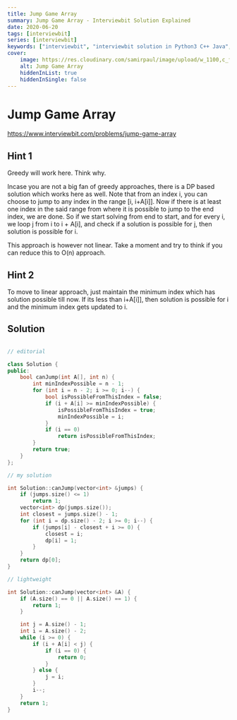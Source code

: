 ```yaml
---
title: Jump Game Array
summary: Jump Game Array - Interviewbit Solution Explained
date: 2020-06-20
tags: [interviewbit]
series: [interviewbit]
keywords: ["interviewbit", "interviewbit solution in Python3 C++ Java", "Jump Game Array Solution Explained"]
cover:
    image: https://res.cloudinary.com/samirpaul/image/upload/w_1100,c_fit,co_rgb:FFFFFF,l_text:Arial_75_bold:Jump Game Array - Solution Explained/problem-solving.webp
    alt: Jump Game Array
    hiddenInList: true
    hiddenInSingle: false
---
```


# Jump Game Array

https://www.interviewbit.com/problems/jump-game-array



## Hint 1

Greedy will work here. Think why.

Incase you are not a big fan of greedy approaches, there is a DP based solution which works here as well. 
Note that from an index i, you can choose to jump to any index in the range [i, i+A[i]]. Now if there is at least one index in the said range from where it is possible to jump to the end index, we are done. So if we start solving from end to start, and for every i, we loop j from i to i + A[i], and check if a solution is possible for j, then solution is possible for i.

This approach is however not linear. Take a moment and try to think if you can reduce this to O(n) approach.

## Hint 2

To move to linear approach, just maintain the minimum index which has solution possible till now. If its less than i+A[i]], then solution is possible for i and the minimum index gets updated to i.

## Solution

```cpp

// editorial

class Solution {
public:
    bool canJump(int A[], int n) {
        int minIndexPossible = n - 1;
        for (int i = n - 2; i >= 0; i--) {
            bool isPossibleFromThisIndex = false;
            if (i + A[i] >= minIndexPossible) {
                isPossibleFromThisIndex = true;
                minIndexPossible = i;
            }
            if (i == 0)
                return isPossibleFromThisIndex;
        }
        return true;
    }
};

// my solution

int Solution::canJump(vector<int> &jumps) {
    if (jumps.size() <= 1)
        return 1;
    vector<int> dp(jumps.size());
    int closest = jumps.size() - 1;
    for (int i = dp.size() - 2; i >= 0; i--) {
        if (jumps[i] - closest + i >= 0) {
            closest = i;
            dp[i] = 1;
        }
    }
    return dp[0];
}

// lightweight

int Solution::canJump(vector<int> &A) {
    if (A.size() == 0 || A.size() == 1) {
        return 1;
    }

    int j = A.size() - 1;
    int i = A.size() - 2;
    while (i >= 0) {
        if (i + A[i] < j) {
            if (i == 0) {
                return 0;
            }
        } else {
            j = i;
        }
        i--;
    }
    return 1;
}
```